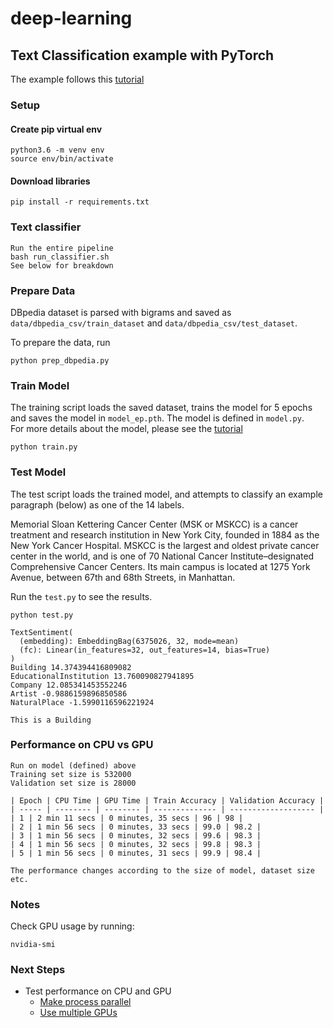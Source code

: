 # deep-learning

## Text Classification example with PyTorch

The example follows this [tutorial](https://pytorch.org/tutorials/beginner/text_sentiment_ngrams_tutorial.html)  

### Setup

#### Create pip virtual env
```
python3.6 -m venv env
source env/bin/activate
```

#### Download libraries
```
pip install -r requirements.txt
```

### Text classifier
```
Run the entire pipeline
bash run_classifier.sh
See below for breakdown
```

### Prepare Data
DBpedia dataset is parsed with bigrams and saved as `data/dbpedia_csv/train_dataset` and `data/dbpedia_csv/test_dataset`.  

To prepare the data, run
```
python prep_dbpedia.py
```

### Train Model
The training script loads the saved dataset, trains the model for 5 epochs and saves the model in `model_ep.pth`. The model is defined in `model.py`.  
For more details about the model, please see the [tutorial](https://pytorch.org/tutorials/beginner/text_sentiment_ngrams_tutorial.html#define-the-model)  
```
python train.py
```

### Test Model
The test script loads the trained model, and attempts to classify an example paragraph (below) as one of the 14 labels.  

Memorial Sloan Kettering Cancer Center (MSK or MSKCC) is a cancer treatment and research institution in New York City, founded in 1884 as the New York Cancer Hospital. MSKCC is the largest and oldest private cancer center in the world, and is one of 70 National Cancer Institute–designated Comprehensive Cancer Centers. Its main campus is located at 1275 York Avenue, between 67th and 68th Streets, in Manhattan.

Run the `test.py` to see the results.  
```
python test.py
```
```
TextSentiment(
  (embedding): EmbeddingBag(6375026, 32, mode=mean)
  (fc): Linear(in_features=32, out_features=14, bias=True)
)
Building 14.374394416809082
EducationalInstitution 13.760090827941895
Company 12.085341453552246
Artist -0.9886159896850586
NaturalPlace -1.5990116596221924

This is a Building
```

### Performance on CPU vs GPU
```
Run on model (defined) above
Training set size is 532000 
Validation set size is 28000
```
```
| Epoch | CPU Time | GPU Time | Train Accuracy | Validation Accuracy |
| ----- | -------- | -------- | -------------- | ------------------- |
| 1 | 2 min 11 secs | 0 minutes, 35 secs | 96 | 98 |
| 2 | 1 min 56 secs | 0 minutes, 33 secs | 99.0 | 98.2 |
| 3 | 1 min 56 secs | 0 minutes, 32 secs | 99.6 | 98.3 |
| 4 | 1 min 56 secs | 0 minutes, 32 secs | 99.8 | 98.3 |
| 5 | 1 min 56 secs | 0 minutes, 31 secs | 99.9 | 98.4 |

The performance changes according to the size of model, dataset size etc.
```

 
### Notes
Check GPU usage by running:
```
nvidia-smi
```

### Next Steps
- Test performance on CPU and GPU  
    - [Make process parallel](https://pytorch.org/tutorials/intermediate/ddp_tutorial.html)  
    - [Use multiple GPUs](https://pytorch.org/tutorials/intermediate/model_parallel_tutorial.html)  
